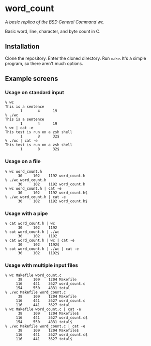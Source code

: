 # word_count
*A basic replica of the BSD General Command wc.*

Basic word, line, character, and byte count in C.

## Installation
Clone the repository. Enter the cloned directory. Run `make`. It's a simple program, so there aren't much options.

## Example screens
### Usage on standard input
	% wc
	This is a sentence
	       1       4      19
	% ./wc
	This is a sentence
	       1       4      19
	% wc | cat -e
	This test is run on a zsh shell
	       1       8      32$
	% ./wc | cat -e
	This test is run on a zsh shell
	       1       8      32$
### Usage on a file
	% wc word_count.h
	      30     102    1192 word_count.h
	% ./wc word_count.h
	      30     102    1192 word_count.h
	% wc word_count.h | cat -e
	      30     102    1192 word_count.h$
	% ./wc word_count.h | cat -e
	      30     102    1192 word_count.h$
### Usage with a pipe
	% cat word_count.h | wc
	      30     102    1192
	% cat word_count.h | ./wc
	      30     102    1192
	% cat word_count.h | wc | cat -e
	      30     102    1192$
	% cat word_count.h | ./wc | cat -e
	      30     102    1192$
### Usage with multiple input files
	% wc Makefile word_count.c
	      38     109    1204 Makefile
	     116     441    3627 word_count.c
	     154     550    4831 total
	% ./wc Makefile word_count.c
	      38     109    1204 Makefile
	     116     441    3627 word_count.c
	     116     441    3627 total
	% wc Makefile word_count.c | cat -e
	      38     109    1204 Makefile$
	     116     441    3627 word_count.c$
	     154     550    4831 total$
	% ./wc Makefile word_count.c | cat -e
	      38     109    1204 Makefile$
	     116     441    3627 word_count.c$
	     116     441    3627 total$
